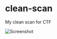 # clean-scan
My clean scan for CTF

![Screenshot](https://cdn.discordapp.com/attachments/1156271736371818529/1176500302233481277/image.png?ex=656f184a&is=655ca34a&hm=7c1f467fe5c428456f2f7b58dbcb483b80652c8952516172ac34af7388e9c1a3&)
